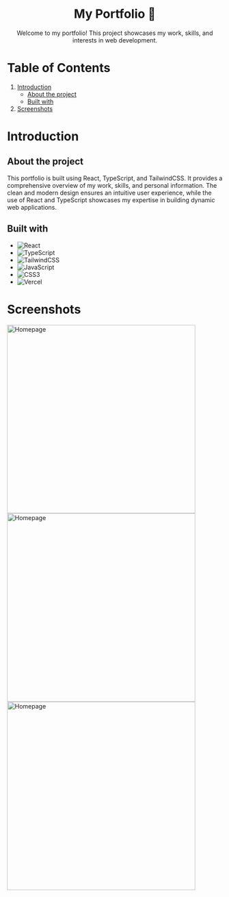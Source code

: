 <div align="center">
<h1 align="center">My Portfolio 🚀</h1>
<p align="center">
Welcome to my portfolio! This project showcases my work, skills, and interests in web development.
</p>
</div>

# Table of Contents

1. [Introduction](#introduction)
    * [About the project](#about)
    * [Built with](#built)
2. [Screenshots](#screenshots)

<h1 id="introduction">Introduction</h1>
<h2 id="about">About the project</h2>

This portfolio is built using React, TypeScript, and TailwindCSS. It provides a comprehensive overview of my work, skills, and personal information. The clean and modern design ensures an intuitive user experience, while the use of React and TypeScript showcases my expertise in building dynamic web applications.

<h2 id="built">Built with</h2>

* ![React](https://img.shields.io/badge/react-%2320232a.svg?style=flat-square&logo=react&logoColor=%2361DAFB) 
* ![TypeScript](https://img.shields.io/badge/typescript-%23007ACC.svg?style=flat-square&logo=typescript&logoColor=white)
* ![TailwindCSS](https://img.shields.io/badge/tailwindcss-%2338B2AC.svg?style=flat-square&logo=tailwind-css&logoColor=white)
* ![JavaScript](https://img.shields.io/badge/javascript-%23323330.svg?style=flat-square&logo=javascript&logoColor=%23F7DF1E) 
* ![CSS3](https://img.shields.io/badge/css3-%231572B6.svg?style=flat-square&logo=css3&logoColor=white) 
* ![Vercel](https://img.shields.io/badge/vercel-%23000000.svg?style=flat-square&logo=vercel&logoColor=white) 

<h1 id="screenshots">Screenshots</h1>
<img width="440" alt="Homepage" src="https://github.com/user-attachments/assets/72f51f7c-e88c-44e8-853d-ed0b2ec4771c">
<img width="440" alt="Homepage" src="https://github.com/user-attachments/assets/db1a896f-07c4-4673-906f-26a505e41fcf">
<img width="440" alt="Homepage" src="https://github.com/user-attachments/assets/2c5f320b-4fbe-4d23-bc97-d1f60642701e">
